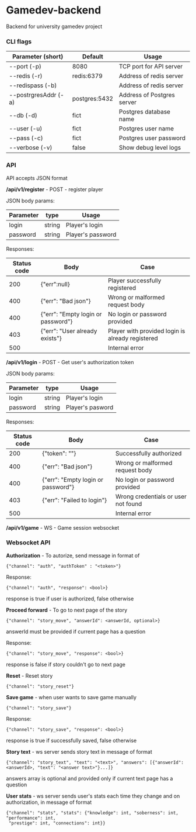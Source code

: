 # Gamedev-backend
Backend for university gamedev project
### CLI flags

| Parameter (short)    | Default       | Usage                      |
|----------------------|---------------|----------------------------|
| --port (-p)          | 8080          | TCP port for API server    |
| --redis (-r)         | redis:6379    | Address of redis server    |
| --redispass (-b)     |               | Address of redis server    |
| --postrgresAddr (-a) | postgres:5432 | Address of Postgres server |
| --db (-d)            | fict          | Postgres database name     |
| --user (-u)          | fict          | Postgres user name         |
| --pass (-c)          | fict          | Postgres user password     |
| --verbose (-v)       | false         | Show debug level logs      |

### API

API accepts JSON format

**/api/v1/register** - POST - register player

JSON body params:

| Parameter | type   | Usage                                |
|-----------|--------|--------------------------------------|
| login     | string | Player's login                       |
| password  | string | Player's password                    |

Responses:

| Status code | Body                                          | Case                                             |
|-------------|-----------------------------------------------|--------------------------------------------------|
| 200         | {"err":null}                                  | Player successfully registered                   |
| 400         | {"err": "Bad json"}                           | Wrong or malformed request body                  |
| 400         | {"err": "Empty login or password"}            | No login or password provided                    |
| 403         | {"err": "User already exists"}                | Player with provided login is already registered |
| 500         |                                               | Internal error                                   |

**/api/v1/login** - POST - Get user's authorization token

JSON body params:

| Parameter     | type   | Usage                                |
|---------------|--------|--------------------------------------|
| login         | string | Player's login                       |
| password      | string | Player's pasword                     |

Responses:

| Status code | Body                                        | Case                                             |
|-------------|---------------------------------------------|--------------------------------------------------|
| 200         | {"token": "<token>"}                        | Successfully authorized                          |
| 400         | {"err": "Bad json"}                         | Wrong or malformed request body                  |
| 400         | {"err": "Empty login or password"}          | No login or password provided                    |
| 403         | {"err": "Failed to login"}                  | Wrong credentials or user not found              |
| 500         |                                             | Internal error                                   |

**/api/v1/game** - WS - Game session websocket

### Websocket API

**Authorization** - To autorize, send message in format of
```
{"channel": "auth", "authToken" : "<token>"}
```

Response:

```
{"channel": "auth", "response": <bool>}
```

response is true if user is authorized, false otherwise

**Proceed forward** - To go to next page of the story
```
{"channel": "story_move", "answerId": <answerId, optional>}
```
answerId must be provided if current page has a question

Response:

```
{"channel": "story_move", "response": <bool>}
```

response is false if story couldn't go to next page

**Reset** - Reset story
```
{"channel": "story_reset"}
```

**Save game** - when user wants to save game manually
```
{"channel": "story_save"}
```

Response:

```
{"channel": "story_save", "response": <bool>}
```

response is true if successfully saved, false otherwise

**Story text** - ws server sends story text in message of format 

```
{"channel": "story_text", "text": "<text>", "answers": [{"answerId": <answerId>, "text": "<answer text>"}...]}
```

answers array is optional and provided only if current text page has a question

**User stats** - ws server sends user's stats each time they change and on authorization, in message of format
```
{"channel": "stats", "stats": {"knowledge": int, "soberness": int, "performance": int,
 "prestige": int, "connections": int}}
```